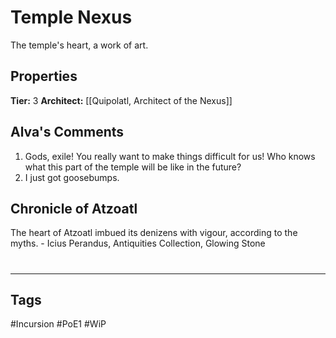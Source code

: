 # Temple Nexus
The temple's heart, a work of art.

## Properties
**Tier:** 3
**Architect:** [[Quipolatl, Architect of the Nexus]]

## Alva's Comments
1. Gods, exile! You really want to make things difficult for us! Who knows what this part of the temple will be like in the future?
2. I just got goosebumps.

## Chronicle of Atzoatl
The heart of Atzoatl imbued its denizens with vigour, according to the myths. - Icius Perandus, Antiquities Collection, Glowing Stone

#
---
## Tags
#Incursion
#PoE1
#WiP
